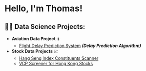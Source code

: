 <h1>Hello, I'm Thomas! <br/>

<h2>👨‍💻 Data Science Projects:</h2>

- <b>Aviation Data Project</b> 	:airplane:
  - [Flight Delay Prediction System](https://www.polyu.edu.hk/aae/laboratories/avionics-laboratory/proj/adsbdemo/) <b><i>(Delay Prediction Algorithm)</b></i>
- <b>Stock Data Projects</b> :chart:
  - [Hang Seng Index Constituents Scanner](https://github.com/joshmadakor1/4chan-Image-Analysis-Middleware-C964) 
  - [VCP Screener for Hong Kong Stocks  ](https://github.com/joshmadakor1/4chan-Image-Analysis-Middleware-C964) 
